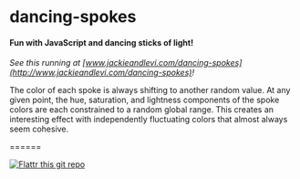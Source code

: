 # dancing-spokes

#### Fun with JavaScript and dancing sticks of light!

_See this running at [www.jackieandlevi.com/dancing-spokes](http://www.jackieandlevi.com/dancing-spokes)!_

The color of each spoke is always shifting to another random value. At any given point, the hue, saturation, and lightness components of the spoke colors are each constrained to a random global range. This creates an interesting effect with independently fluctuating colors that almost always seem cohesive.

======

[![Flattr this git repo](http://api.flattr.com/button/flattr-badge-large.png)](https://flattr.com/submit/auto?user_id=levisl176&url=github.com/levisl176/dancing-spokes&title=dancing-spokes&language=javascript&tags=github&category=software)
